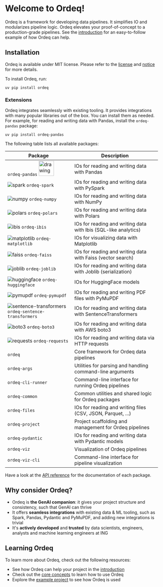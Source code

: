 # Welcome to Ordeq!

Ordeq is a framework for developing data pipelines.
It simplifies IO and modularizes pipeline logic.
Ordeq elevates your proof-of-concept to a production-grade pipelines.
See the [introduction][intro] for an easy-to-follow example of how Ordeq can help.

## Installation

Ordeq is available under MIT license.
Please refer to the [license][license] and [notice][notice] for more details.

To install Ordeq, run:

```shell
uv pip install ordeq
```

### Extensions

Ordeq integrates seamlessly with existing tooling.
It provides integrations with many popular libraries out of the box.
You can install them as needed.
For example, for reading and writing data with Pandas, install the `ordeq-pandas` package:

```shell
uv pip install ordeq-pandas
```

The following table lists all available packages:

| Package                                                                                                                                              | Description                                                     |
|------------------------------------------------------------------------------------------------------------------------------------------------------|-----------------------------------------------------------------|
| `ordeq-pandas` <img src="https://raw.githubusercontent.com/pandas-dev/pandas/main/web/pandas/static/img/pandas_mark.svg" alt="drawing" height="50"/> | IOs for reading and writing data with Pandas                    |
| ![spark](https://upload.wikimedia.org/wikipedia/commons/f/f3/Apache_Spark_logo.svg) `ordeq-spark`                                                    | IOs for reading and writing data with PySpark                   |
| ![numpy](https://numpy.org/images/logo.svg) `ordeq-numpy`                                                                                            | IOs for reading and writing data with NumPy                     |
| ![polars](https://www.pola.rs/assets/img/logo.svg) `ordeq-polars`                                                                                    | IOs for reading and writing data with Polars                    |
| ![ibis](https://ibis-project.org/_static/ibis-logo.svg) `ordeq-ibis`                                                                                 | IOs for reading and writing data with Ibis (SQL-like analytics) |
| ![matplotlib](https://matplotlib.org/_static/images/logo2.svg) `ordeq-matplotlib`                                                                    | IOs for visualizing data with Matplotlib                        |
| ![faiss](https://raw.githubusercontent.com/facebookresearch/faiss/main/resources/faiss_logo.png) `ordeq-faiss`                                       | IOs for reading and writing data with Faiss (vector search)     |
| ![joblib](https://joblib.readthedocs.io/en/latest/_static/joblib-logo-light.svg) `ordeq-joblib`                                                      | IOs for reading and writing data with Joblib (serialization)    |
| ![huggingface](https://huggingface.co/front/assets/huggingface_logo.svg) `ordeq-huggingface`                                                         | IOs for HuggingFace models                                      |
| ![pymupdf](https://pymupdf.readthedocs.io/en/latest/_static/logo.png) `ordeq-pymupdf`                                                                | IOs for reading and writing PDF files with PyMuPDF              |
| ![sentence-transformers](https://www.sbert.net/_static/logo.png) `ordeq-sentence-transformers`                                                       | IOs for reading and writing data with SentenceTransformers      |
| ![boto3](https://boto3.amazonaws.com/v1/documentation/api/latest/_static/boto3.png) `ordeq-boto3`                                                    | IOs for reading and writing data with AWS boto3                 |
| ![requests](https://requests.readthedocs.io/en/latest/_static/requests-logo.png) `ordeq-requests`                                                    | IOs for reading and writing data via HTTP requests              |
| `ordeq`                                                                                                                                              | Core framework for Ordeq data pipelines                         |
| `ordeq-args`                                                                                                                                         | Utilities for parsing and handling command-line arguments       |
| `ordeq-cli-runner`                                                                                                                                   | Command-line interface for running Ordeq pipelines              |
| `ordeq-common`                                                                                                                                       | Common utilities and shared logic for Ordeq packages            |
| `ordeq-files`                                                                                                                                        | IOs for reading and writing files (CSV, JSON, Parquet, ...)     |
| `ordeq-project`                                                                                                                                      | Project scaffolding and management for Ordeq pipelines          |
| `ordeq-pydantic`                                                                                                                                     | IOs for reading and writing data with Pydantic models           |
| `ordeq-viz`                                                                                                                                          | Visualization of Ordeq pipelines                                |
| `ordeq-viz-cli`                                                                                                                                      | Command-line interface for pipeline visualization               |

Have a look at the [API reference][api-ref] for the documentation of each package.

## Why consider Ordeq?

- Ordeq is **the GenAI companion**: it gives your project structure and consistency, such that GenAI can thrive
- It offers **seamless integrations** with existing data & ML tooling, such as Spark, Pandas, Pydantic and PyMuPDF, and
  adding new integrations is trivial
- It's **actively developed** and **trusted** by data scientists, engineers, analysts and machine learning engineers at
  ING

## Learning Ordeq

To learn more about Ordeq, check out the following resources:

- See how Ordeq can help your project in the [introduction][intro]
- Check out the [core concepts][core-concepts] to learn how to use Ordeq
- Explore the [example project][example-project] to see how Ordeq is used

[core-concepts]: docs/getting-started/concepts/io.md

[api-ref]: docs/api/ordeq/types.md

[intro]: docs/getting-started/introduction.md

[example-project]: docs/guides/examples/example-project/README.md

[license]: ./LICENSE

[notice]: ./NOTICE
